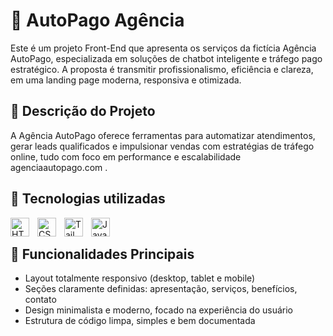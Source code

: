 # 🚀 AutoPago Agência

Este é um projeto Front-End que apresenta os serviços da fictícia Agência AutoPago, especializada em soluções de chatbot inteligente e tráfego pago estratégico. A proposta é transmitir profissionalismo, eficiência e clareza, em uma landing page moderna, responsiva e otimizada.

## 📝 Descrição do Projeto

A Agência AutoPago oferece ferramentas para automatizar atendimentos, gerar leads qualificados e impulsionar vendas com estratégias de tráfego online, tudo com foco em performance e escalabilidade 
agenciaautopago.com
.

## 🚀 Tecnologias utilizadas
<img 
    align="left" 
    alt="HTML"
    title="HTML" 
    width="30px" 
    style="padding-right: 10px;" 
    src="https://cdn.jsdelivr.net/gh/devicons/devicon@latest/icons/html5/html5-original.svg" 
/>
<img 
    align="left" 
    alt="CSS" 
    title="CSS"
    width="30px" 
    style="padding-right: 10px;" 
    src="https://cdn.jsdelivr.net/gh/devicons/devicon@latest/icons/css3/css3-original.svg" 
/>
<img 
    align="left" 
    alt="Tailwind" 
    title="Tailwind"
    width="30px" 
    style="padding-right: 10px;" 
    src="https://cdn.jsdelivr.net/gh/devicons/devicon@latest/icons/tailwindcss/tailwindcss-original.svg" 
/>
<img 
    align="left" 
    alt="JavaScript" 
    title="JavaScript"
    width="30px" 
    style="padding-right: 10px;" 
    src="https://cdn.jsdelivr.net/gh/devicons/devicon@latest/icons/javascript/javascript-original.svg" 
/>

<br/> 

## 🎯 Funcionalidades Principais

- Layout totalmente responsivo (desktop, tablet e mobile)
- Seções claramente definidas: apresentação, serviços, benefícios, contato
- Design minimalista e moderno, focado na experiência do usuário
- Estrutura de código limpa, simples e bem documentada
